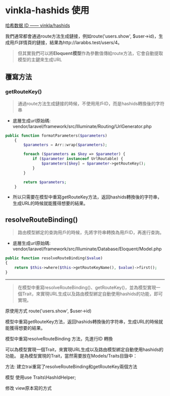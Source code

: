 # vinkla-hashids 使用
[哈希数据 ID —— vinkla/hashids](https://learnku.com/courses/laravel-package/2019/hash-data-id-vinklahashids/1945)

我們通常都會通過route方法生成鏈接，例如route('users.show', $user->id)，生成用戶詳情頁的鏈接，結果為http://larabbs.test/users/4。

>但其實我們可以將**Eloquent模型**作為參數值傳給route方法，它會自動提取模型的主鍵來生成URL

## 覆寫方法

### getRouteKey()
> 通過route方法生成鏈接的時候，不使用用戶ID，而是hashids轉換後的字符串
* 底層生成url原始碼: vendor/laravel/framework/src/Illuminate/Routing/UrlGenerator.php
```php
public function formatParameters($parameters)
    {
        $parameters = Arr::wrap($parameters);

        foreach ($parameters as $key => $parameter) {
            if ($parameter instanceof UrlRoutable) {
                $parameters[$key] = $parameter->getRouteKey();
            }
        }

        return $parameters;
    }
```
* 所以只需要在模型中重寫getRouteKey方法，返回hashids轉換後的字符串，生成URL的時候就能獲得想要的結果。

## resolveRouteBinding()
> 路由模型綁定的查詢用戶的時候，先將字符串轉換為用戶ID，再進行查詢。
* 底層生成url原始碼: vendor/laravel/framework/src/Illuminate/Database/Eloquent/Model.php


```php
public function resolveRouteBinding($value)
{
    return $this->where($this->getRouteKeyName(), $value)->first();
}
```

---
>在模型中重寫resolveRouteBinding()、getRouteKey()，並為模型實現一個Trait，來實現URL生成以及路由模型綁定自動使用hashids的功能，即可實現。

原使用方式
route('users.show', $user->id)

模型中重寫getRouteKey方法，返回hashids轉換後的字符串，生成URL的時候就能獲得想要的結果。

模型中重寫resolveRouteBinding 方法，先進行ID 轉換

可以為模型實現一個Trait，來實現URL生成以及路由模型綁定自動使用hashids的功能。
是為模型實現的Trait，當然需要放在Models/Traits目錄中：

方法: 建立trai重寫了resolveRouteBinding和getRouteKey兩個方法

模型 使用use Traits\HashIdHelper;

修改 view原本寫的方式
